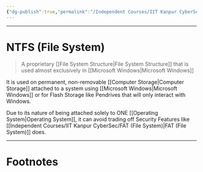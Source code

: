 ```yaml
---
{"dg-publish":true,"permalink":"/Independent Courses/IIT Kanpur CyberSec/NTFS (File System)/"}
---
```



---
# NTFS (File System)
> A proprietary [[File System Structure\|File System Structure]] that is used almost exclusively in [[Microsoft Windows\|Microsoft Windows]]

It is used on permanent, non-removable [[Computer Storage\|Computer Storage]] attached to a system using [[Microsoft Windows\|Microsoft Windows]] or for Flash Storage like Pendrives that will only interact with Windows.

Due to its nature of being attached solely to ONE [[Operating System\|Operating System]], it can avoid trading off Security Features like [[Independent Courses/IIT Kanpur CyberSec/FAT (File System)\|FAT (File System)]] does.

---
# Footnotes